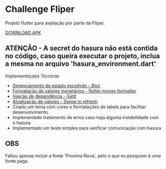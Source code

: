# Challenge Fliper

Projeto flutter para avaliação por parte da Fliper.

[DOWNLOAD APK](https://github.com/FelipeQueFez/challenge-fliper/tree/master/assets/app-release.apk)

## ATENÇÃO - A secret do hasura não está contida no código, caso queira executar o projeto, inclua a mesma no arquivo 'hasura_environment.dart'

*Implementações Técnicas*
- [Gerenciamento de estado escolhido - Bloc](https://pub.dev/packages/flutter_bloc)
- [Formatação de valores monetários - flutter money formatter](https://pub.dev/packages/flutter_money_formatter)
- [Injeção de dependência - GetIt](https://pub.dev/packages/get_it)
- [Atualização de valores - Swipe to refresh](https://api.flutter.dev/flutter/material/RefreshIndicator-class.html)
- Criado um tema com cores e formatações de labels para facilitar desenvolvimento.
- Implementado tratamento de erros caso haja alguma instabilidade com o hasura
- Implementado um teste simples para verificar comunicação com hasura

## OBS
Faltou apenas incluir a fonte 'Proxima Nova', pelo o que eu pesquisei é uma fonte paga.
